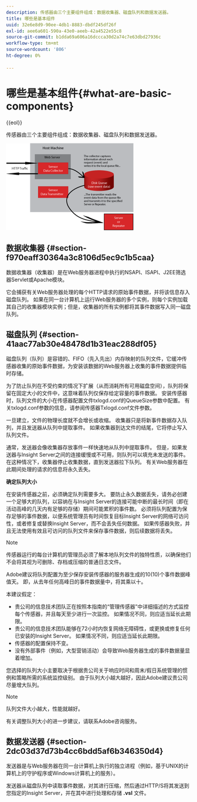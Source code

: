 ```yaml
---
description: 传感器由三个主要组件组成：数据收集器、磁盘队列和数据发送器。
title: 哪些是基本组件
uuid: 32e6e8d9-90ee-4db1-8883-dbdf245df26f
exl-id: aee6a601-590a-43e0-aeeb-42a4522e55c8
source-git-commit: b1dda69a606a16dccca30d2a74c7e63dbd27936c
workflow-type: tm+mt
source-wordcount: '806'
ht-degree: 0%

---
```


# 哪些是基本组件{#what-are-basic-components}

{{eol}}

传感器由三个主要组件组成：数据收集器、磁盘队列和数据发送器。

![](assets/Visual-Sensor.png)

## 数据收集器 {#section-f970eaff30364a3c8106d5ec9c1b5caa}

数据收集器（收集器）是在Web服务器进程中执行的NSAPI、ISAPI、J2EE筛选器Servlet或Apache模块。

它会捕获有关Web服务器处理的每个HTTP请求的原始事件数据，并将该信息存入磁盘队列。 如果在同一台计算机上运行Web服务器的多个实例，则每个实例加载其自己的收集器模块实例；但是，收集器的所有实例都将其事件数据写入同一磁盘队列。

## 磁盘队列 {#section-41aac77ab30e48478d1b31eac288df05}

磁盘队列（队列）是容错的、FIFO（先入先出）内存映射的队列文件，它缓冲传感器收集的原始事件数据，为安装该数据的Web服务器上收集的事件数据提供临时存储。

为了防止队列在不受约束的情况下扩展（从而消耗所有可用磁盘空间），队列将保留在固定大小的文件中，这意味着队列仅保存给定容量的事件数据。 安装传感器时，队列文件的大小在传感器配置文件txlogd.conf的QueueSize参数中配置。 有关txlogd.conf参数的信息，请参阅传感器Txlogd.conf文件参数。

一旦建立，文件的物理长度就不会增长或收缩。 收集器只是将新事件数据存入队列，并且发送器从队列中提取事件。 如果收集器到达文件的结尾，它将停止写入队列文件。

通常，发送器会像收集器存放事件一样快速地从队列中提取事件。 但是，如果发送器与Insight Server之间的连接缓慢或不可用，则队列可以填充未发送的事件。 在这种情况下，收集器停止收集数据，直到发送器拉下队列。 有关Web服务器在此期间处理的请求的信息将永久丢失。

**确定队列大小**

在安装传感器之前，必须确定队列需要多大。 要防止永久数据丢失，请务必创建一个足够大的队列，以容纳在与Insight Server的连接可能中断的最长时间（即在活动高峰的几天内有足够的存储）期间可能累积的事件数。 必须将队列配置为保存足够的事件数据，以便系统管理员有时间恢复目标Insight Server的网络可访问性，或者修复或替换Insight Server，而不会丢失任何数据。 如果传感器失败，并且无法使用有效且可访问的队列文件来保存事件数据，则后续数据将丢失。

>[!NOTE]
>
>传感器运行的每台计算机的管理员必须了解本地队列文件的独特性质，以确保他们不会将其视为可删除、存档或压缩的普通日志文件。

Adobe建议将队列配置为至少保存安装传感器的服务器生成的10(10)个事件数据峰值天。 即，从去年任何高峰日的事件数据量中，将其乘以十。

本建议假定：

* 贵公司的信息技术团队正在按照本指南的“管理传感器”中详细描述的方式监控每个传感器，并且每天至少进行一次监控。 如果情况不同，则应适当延长此期限。
* 贵公司的信息技术团队能够在72小时内恢复网络无障碍性，或更换或修复任何已安装的Insight Server。 如果情况不同，则应适当延长此期限。
* 传感器的配置保持不变。
* 没有外部事件（例如，大型营销活动）会导致Web服务器生成的事件数据量显着增加。

您选择的队列大小主要取决于根据贵公司关于响应时间和周末/假日系统管理的惯例和策略所需的系统监控级别。 由于队列大小越大越好，因此Adobe建议贵公司尽量增大队列。

>[!NOTE]
>
>队列文件大小越大，性能就越好。

有关调整队列大小的进一步建议，请联系Adobe咨询服务。

## 数据发送器 {#section-2dc03d37d73b4cc6bdd5af6b346350d4}

发送器是与Web服务器在同一台计算机上执行的独立进程（例如，基于UNIX的计算机上的守护程序或Windows计算机上的服务）。

发送器从磁盘队列中读取事件数据，对其进行压缩，然后通过HTTP/S将其发送到您指定的Insight Server，并在其中进行处理和存储 **.vsl** 文件。
